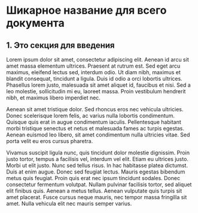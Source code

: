 # Шикарное название для всего документа #

## 1. Это секция для введения ##

Lorem ipsum dolor sit amet, consectetur adipiscing elit. Aenean id arcu sit amet massa elementum ultrices. Praesent at rutrum est. Sed eget arcu maximus, eleifend lectus sed, interdum odio. Ut diam nibh, maximus et blandit consequat, tincidunt a ligula. Duis id odio a orci lobortis ultrices. Phasellus lorem justo, malesuada sit amet aliquet id, faucibus et nisi. Sed a leo molestie, sollicitudin mi eu, laoreet massa. Proin vestibulum hendrerit nibh, et maximus libero imperdiet nec.

Aenean sit amet tristique dolor. Sed rhoncus eros nec vehicula ultricies. Donec scelerisque lorem felis, ac varius nulla lobortis condimentum. Quisque quis erat in augue condimentum iaculis. Pellentesque habitant morbi tristique senectus et netus et malesuada fames ac turpis egestas. Aenean euismod leo libero, sit amet condimentum nulla ultricies vitae. Sed porta velit eu eros cursus pharetra.

Vivamus suscipit ligula nunc, quis tincidunt dolor molestie dignissim. Proin justo tortor, tempus a facilisis vel, interdum vel elit. Etiam eu ultrices justo. Morbi ut elit justo. Nunc sed tellus risus. In hac habitasse platea dictumst. Duis at enim augue. Donec sed feugiat lectus. Mauris egestas bibendum metus quis feugiat. Proin quis erat nec ipsum tincidunt sodales. Donec consectetur fermentum volutpat. Nullam pulvinar facilisis tortor, sed aliquet elit finibus quis. Aenean a metus tellus. Aenean vulputate quis turpis sit amet placerat. Fusce cursus neque mauris, nec tempor massa fringilla sit amet. Nulla vehicula elit nec mauris semper varius.
